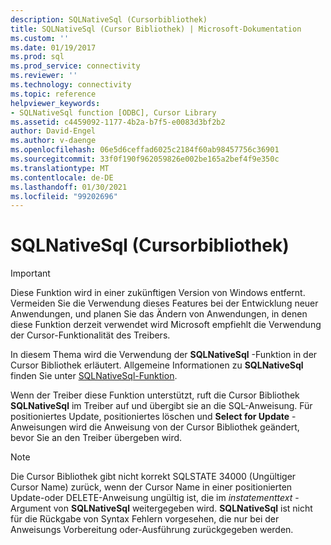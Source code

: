 ```yaml
---
description: SQLNativeSql (Cursorbibliothek)
title: SQLNativeSql (Cursor Bibliothek) | Microsoft-Dokumentation
ms.custom: ''
ms.date: 01/19/2017
ms.prod: sql
ms.prod_service: connectivity
ms.reviewer: ''
ms.technology: connectivity
ms.topic: reference
helpviewer_keywords:
- SQLNativeSql function [ODBC], Cursor Library
ms.assetid: c4459092-1177-4b2a-b7f5-e0083d3bf2b2
author: David-Engel
ms.author: v-daenge
ms.openlocfilehash: 06e5d6ceffad6025c2184f60ab98457756c36901
ms.sourcegitcommit: 33f0f190f962059826e002be165a2bef4f9e350c
ms.translationtype: MT
ms.contentlocale: de-DE
ms.lasthandoff: 01/30/2021
ms.locfileid: "99202696"
---
```

# <a name="sqlnativesql-cursor-library"></a>SQLNativeSql (Cursorbibliothek)
> [!IMPORTANT]  
>  Diese Funktion wird in einer zukünftigen Version von Windows entfernt. Vermeiden Sie die Verwendung dieses Features bei der Entwicklung neuer Anwendungen, und planen Sie das Ändern von Anwendungen, in denen diese Funktion derzeit verwendet wird Microsoft empfiehlt die Verwendung der Cursor-Funktionalität des Treibers.  
  
 In diesem Thema wird die Verwendung der **SQLNativeSql** -Funktion in der Cursor Bibliothek erläutert. Allgemeine Informationen zu **SQLNativeSql** finden Sie unter [SQLNativeSql-Funktion](../../../odbc/reference/syntax/sqlnativesql-function.md).  
  
 Wenn der Treiber diese Funktion unterstützt, ruft die Cursor Bibliothek **SQLNativeSql** im Treiber auf und übergibt sie an die SQL-Anweisung. Für positioniertes Update, positioniertes löschen und **Select for Update** -Anweisungen wird die Anweisung von der Cursor Bibliothek geändert, bevor Sie an den Treiber übergeben wird.  
  
> [!NOTE]  
>  Die Cursor Bibliothek gibt nicht korrekt SQLSTATE 34000 (Ungültiger Cursor Name) zurück, wenn der Cursor Name in einer positionierten Update-oder DELETE-Anweisung ungültig ist, die im *instatementtext* -Argument von **SQLNativeSql** weitergegeben wird. **SQLNativeSql** ist nicht für die Rückgabe von Syntax Fehlern vorgesehen, die nur bei der Anweisungs Vorbereitung oder-Ausführung zurückgegeben werden.
